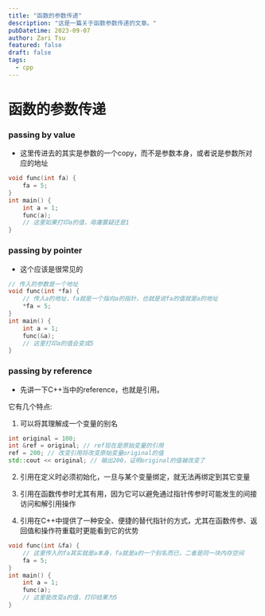 ```yaml
---
title: "函数的参数传递"
description: "这是一篇关于函数参数传递的文章。"
pubDatetime: 2023-09-07
author: Zari Tsu
featured: false
draft: false
tags:
  - cpp
---
```


# 函数的参数传递

### passing by value

* 这里传进去的其实是参数的一个copy，而不是参数本身，或者说是参数所对应的地址

```cpp
void func(int fa) {
    fa = 5;
}
int main() {
    int a = 1;
    func(a);
    // 这里如果打印a的值，毋庸置疑还是1
}
```

### passing by pointer

* 这个应该是很常见的

```cpp
// 传入的参数是一个地址
void func(int *fa) {
    // 传入a的地址，fa就是一个指向a的指针，也就是说fa的值就是a的地址
    *fa = 5;
}
int main() {
    int a = 1;
    func(&a);
    // 这里打印a的值会变成5
}
```

### passing by reference

* 先讲一下C++当中的reference，也就是引用。  

它有几个特点:  

1. 可以将其理解成一个变量的别名  
    
```cpp
int original = 100;
int &ref = original; // ref现在是原始变量的引用
ref = 200; // 改变引用将改变原始变量original的值
std::cout << original; // 输出200，证明original的值被改变了
```

2. 引用在定义时必须初始化，一旦与某个变量绑定，就无法再绑定到其它变量

3. 引用在函数传参时尤其有用，因为它可以避免通过指针传参时可能发生的间接访问和解引用操作

4. 引用在C++中提供了一种安全、便捷的替代指针的方式，尤其在函数传参、返回值和操作符重载时更能看到它的优势   

```cpp
void func(int &fa) {
    // 这里传入的fa其实就是a本身，fa就是a的一个别名而已，二者是同一块内存空间
    fa = 5;
}
int main() {
    int a = 1;
    func(a);
    // 这里能改变a的值，打印结果为5
}
```